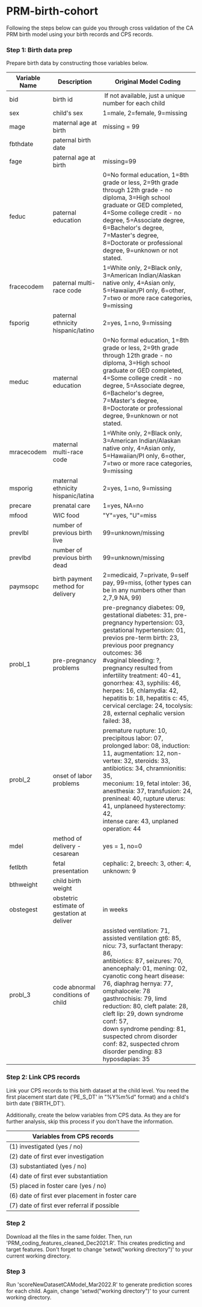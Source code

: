 # PRM-birth-cohort

Following the steps below can guide you through cross validation of the CA PRM birth model using your birth records and CPS records. 

### Step 1: Birth data prep
Prepare birth data by constructing those variables below.

| Variable Name | Description                                | Original Model Coding                                                                                                                                                                                                                                                                                                                                                                                                                                      |
| ------------- | ------------------------------------------ | ---------------------------------------------------------------------------------------------------------------------------------------------------------------------------------------------------------------------------------------------------------------------------------------------------------------------------------------------------------------------------------------------------------------------------------------------------------- |
| bid           | birth id                                   |  If not available, just a unique number for each child                                                                                                                                                                                                                                                                                                                                                                                                     |
| sex           | child's sex                                | 1=male, 2=female, 9=missing                                                                                                                                                                                                                                                                                                                                                                                                                                |
| mage          | maternal age at birth                      | missing = 99                                                                                                                                                                                                                                                                                                                                                                                                                                               |
| fbthdate      | paternal birth date                        |                                                                                                                                                                                                                                                                                                                                                                                                                                                            |
| fage          | paternal age at birth                      | missing=99                                                                                                                                                                                                                                                                                                                                                                                                                                                 |
| feduc         | paternal education                         | 0=No formal education, 1=8th grade or less, 2=9th grade through 12th grade - no diploma, 3=High school graduate or GED completed, 4=Some college credit - no degree, 5=Associate degree, 6=Bachelor's degree, 7=Master's degree, 8=Doctorate or professional degree, 9=unknown or not stated.                                                                                                                                                              |
| fracecodem    | paternal multi-race code                   | 1=White only, 2=Black only, 3=American Indian/Alaskan native only, 4=Asian only, 5=Hawaiian/PI only, 6=other, 7=two or more race categories, 9=missing                                                                                                                                                                                                                                                                                                     |
| fsporig       | paternal ethnicity hispanic/latino         | 2=yes, 1=no, 9=missing                                                                                                                                                                                                                                                                                                                                                                                                                                     |
| meduc         | maternal education                         | 0=No formal education, 1=8th grade or less, 2=9th grade through 12th grade - no diploma, 3=High school graduate or GED completed, 4=Some college credit - no degree, 5=Associate degree, 6=Bachelor's degree, 7=Master's degree, 8=Doctorate or professional degree, 9=unknown or not stated.                                                                                                                                                              |
| mracecodem    | maternal multi-race code                   | 1=White only, 2=Black only, 3=American Indian/Alaskan native only, 4=Asian only, 5=Hawaiian/PI only, 6=other, 7=two or more race categories, 9=missing                                                                                                                                                                                                                                                                                                     |
| msporig       | maternal ethnicity hispanic/latina         | 2=yes, 1=no, 9=missing                                                                                                                                                                                                                                                                                                                                                                                                                                     |
| precare       | prenatal care                              | 1=yes, NA=no                                                                                                                                                                                                                                                                                                                                                                                                                                               |
| mfood         | WIC food                                   | "Y"=yes, "U"=miss                                                                                                                                                                                                                                                                                                                                                                                                                                          |
| prevlbl       | number of previous birth live              | 99=unknown/missing                                                                                                                                                                                                                                                                                                                                                                                                                                         |
| prevlbd       | number of previous birth dead              | 99=unknown/missing                                                                                                                                                                                                                                                                                                                                                                                                                                         |
| paymsopc      | birth payment method for delivery          | 2=medicaid, 7=private, 9=self pay, 99=miss, (other types can be in any numbers other than 2,7,9 NA, 99)                                                                                                                                                                                                                                                                                                                                                    |
| probl\_1      | pre-pregnancy problems                     | pre-pregnancy diabetes: 09, gestational diabetes: 31, pre-pregnancy hypertension: 03,<br>gestational hypertension: 01, previos pre-term birth: 23, previous poor pregnancy outcomes: 36<br>#vaginal bleeding: ?, pregnancy resulted from infertility treatment: 40-41, gonorrhea: 43, syphilis: 46, herpes: 16, chlamydia: 42, hepatitis b: 18, hepatitis c: 45, cervical cerclage: 24, tocolysis: 28, external cephalic version failed: 38,               |
| probl\_2      | onset of labor problems                    | premature rupture: 10, precipitous labor: 07, prolonged labor: 08, induction: 11, augmentation: 12, non-vertex: 32, steroids: 33, antibiotics: 34, chramnionitis: 35,<br>meconium: 19, fetal intoler: 36, anesthesia: 37, transfusion: 24, prenineal: 40, rupture uterus: 41, unplaneed hysterectomy: 42,<br>intense care: 43, unplaned operation: 44                                                                                                      |
| mdel          | method of delivery - cesarean              | yes = 1, no=0                                                                                                                                                                                                                                                                                                                                                                                                                                              |
| fetlbth       | fetal presentation                         | cephalic: 2, breech: 3, other: 4, unknown: 9                                                                                                                                                                                                                                                                                                                                                                                                               |
| bthweight     | child birth weight                         |                                                                                                                                                                                                                                                                                                                                                                                                                                                            |
| obstegest     | obstetric estimate of gestation at deliver | in weeks                                                                                                                                                                                                                                                                                                                                                                                                                                                   |
| probl\_3      | code abnormal conditions of child          | assisted ventilation: 71, assisted ventilation gt6: 85, nicu: 73, surfactant therapy: 86,<br>antibiotics: 87, seizures: 70, anencephaly: 01, mening: 02, cyanotic cong heart disease: 76, diaphrag hernya: 77, omphalocele: 78<br>gasthrochisis: 79, limd reduction: 80, cleft palate: 28, cleft lip: 29, down syndrome conf: 57,<br>down syndrome pending: 81, suspected chrom disorder conf: 82, suspected chrom disorder pending: 83<br>hyposdapias: 35 |

### Step 2: Link CPS records
Link your CPS records to this birth dataset at the child level. You need the first placement start date ('PE_S_DT' in "%Y%m%d" format) and a child's birth date ('BIRTH_DT').

Additionally, create the below variables from CPS data. As they are for further analysis, skip this process if you don't have the information.

| Variables from CPS records                      |
| ----------------------------------------------- |
| (1) investigated (yes / no)                     |
| (2) date of first ever investigation            |
| (3) substantiated (yes / no)                    |
| (4) date of first ever substantiation           |
| (5) placed in foster care (yes / no)            |
| (6) date of first ever placement in foster care |
| (7) date of first ever referral if possible     |

### Step 2
Download all the files in the same folder.
Then, run 'PRM_coding_features_cleaned_Dec2021.R'. This creates predicting and target features.
Don't forget to change 'setwd("working directory")' to your current working directory.

### Step 3
Run 'scoreNewDatasetCAModel_Mar2022.R' to generate prediction scores for each child. Again, change 'setwd("working directory")' to your current working directory.
